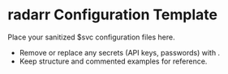 # radarr Configuration Template

Place your sanitized $svc configuration files here.
- Remove or replace any secrets (API keys, passwords) with .
- Keep structure and commented examples for reference.
